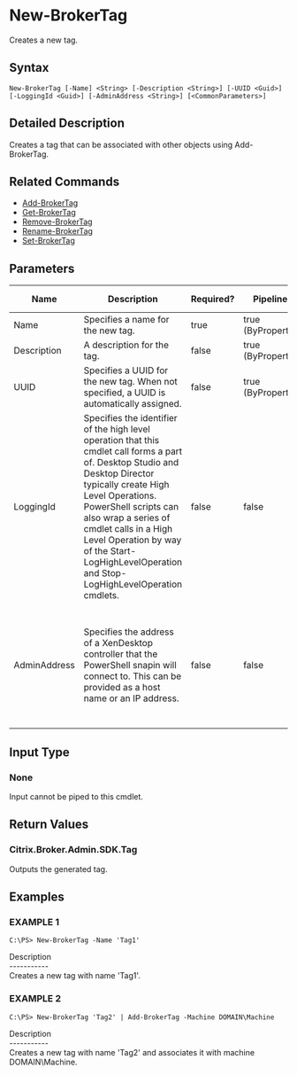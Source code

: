 ﻿# New-BrokerTag

   Creates a new tag.

## Syntax
```
New-BrokerTag [-Name] <String> [-Description <String>] [-UUID <Guid>] [-LoggingId <Guid>] [-AdminAddress <String>] [<CommonParameters>]
```

## Detailed Description
   Creates a tag that can be associated with other objects using Add-BrokerTag.

## Related Commands
  * [Add-BrokerTag](Add-BrokerTag/)
  * [Get-BrokerTag](Get-BrokerTag/)
  * [Remove-BrokerTag](Remove-BrokerTag/)
  * [Rename-BrokerTag](Rename-BrokerTag/)
  * [Set-BrokerTag](Set-BrokerTag/)
## Parameters

| Name   | Description | Required? | Pipeline Input | Default Value |
| --- | --- | --- | --- | --- |
| Name | Specifies a name for the new tag. | true | true (ByPropertyName) |  |
| Description | A description for the tag. | false | true (ByPropertyName) |  |
| UUID | Specifies a UUID for the new tag. When not specified, a UUID is automatically assigned. | false | true (ByPropertyName) |  |
| LoggingId | Specifies the identifier of the high level operation that this cmdlet call forms a part of. Desktop Studio and Desktop Director typically create High Level Operations. PowerShell scripts can also wrap a series of cmdlet calls in a High Level Operation by way of the Start-LogHighLevelOperation and Stop-LogHighLevelOperation cmdlets. | false | false |  |
| AdminAddress | Specifies the address of a XenDesktop controller that the PowerShell snapin will connect to. This can be provided as a host name or an IP address. | false | false | Localhost. Once a value is provided by any cmdlet, this value will become the default. |

## Input Type
### None
   Input cannot be piped to this cmdlet.
## Return Values
### Citrix.Broker.Admin.SDK.Tag
   Outputs the generated tag.
## Examples

### EXAMPLE 1
```
C:\PS> New-BrokerTag -Name 'Tag1'
```
   Description<br>-----------<br>Creates a new tag with name 'Tag1'.
### EXAMPLE 2
```
C:\PS> New-BrokerTag 'Tag2' | Add-BrokerTag -Machine DOMAIN\Machine
```
   Description<br>-----------<br>Creates a new tag with name 'Tag2' and associates it with machine DOMAIN\Machine.
